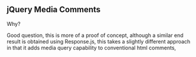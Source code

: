 ## jQuery Media Comments

Why?

Good question, this is more of a proof of concept, although a similar end result is obtained using Response.js, this takes a slightly different approach in that it adds media query capability to conventional html comments,


